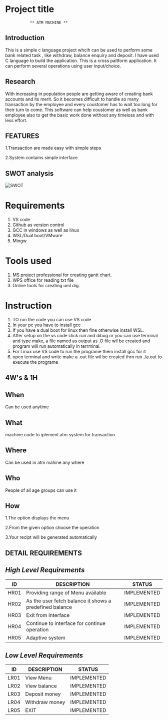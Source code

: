 # Project title
               ** ATM MACHINE **

## Introduction
  This is a simple c language project whcih can be used to perform some bank related task , like withdraw, balance enquiry and deposit. I have used  C language to build the application. This is a cross paltform application. It can perform several operations using user input/choice. 
     
## Research

With increasing in population people are getting aware of creating bank accounts and its merit. So it becomes difficult to handle so many transaction by the employee and every coustomer has to wait too long for their turn to come. This software can help coustomer as well as bank employee also to get the basic work done without any timeloss and with less effort.

## FEATURES
 1.Transaction are made easy with simple steps
 
 2.System contains simple interface 
 
 ## SWOT analysis
 ![SWOT](https://user-images.githubusercontent.com/49717147/125602820-3bd119c9-7dc1-4438-9624-b9b82669ffc7.png)



# Requirements
1. VS code
2. Github as version control
3. GCC in windows as well as linux
4. WSL/Dual boot/VMware
5. Mingw

# Tools used
1. MS project professional for creating gantt chart.
2. WPS office for reading txt file
3. Online tools for creating uml dig.

# Instruction 
1. TO run the code you can use VS code 
2. In your pc you have to install gcc 
3. If you have a dual boot for linux then fine otherwise install WSL.
4. After setup on the vs code click run and dibug or you can use terminal and type
 make,  a file named as output as .O file wil be created and program will run automatically in terrminal.
5. For Linux use VS code to run the programe them install gcc for it
6. open terminal and write make a .out file wil be created thrn run ./a.out to execute the programe


## 4W's & 1H
 
## When
   Can be used anytime
   
## What
   machine code to iplement atm system for transaction

## Where
   Can be used in atm mahine any where

## Who
   People of all age groups can use it

## How
1.The option displays the menu

2.From the given option choose the operation

3.Your recipt will be generated automatically

## DETAIL REQUIREMENTS
## *High Level Requirements* 
ID  | DESCRIPTION                           | STATUS
----|---------------------------------------|-------
HR01| Providing range of Menu available     | IMPLEMENTED
HR02| As the user fetch balance it shows a predefined balance | IMPLEMENTED
HR03| Exit from Interface | IMPLEMENTED
HR04| Continue to interface for continue operation | IMPLEMENTED
HR05| Adaptive system | IMPLEMENTED

## *Low Level Requirements* 
ID  | DESCRIPTION                           | STATUS
----|---------------------------------------|-------
LR01| View Menu   | IMPLEMENTED
LR02| View balance | IMPLEMENTED
LR03| Deposit money | IMPLEMENTED
LR04|Withdraw money | IMPLEMENTED
LR05| EXIT| IMPLEMENTED

